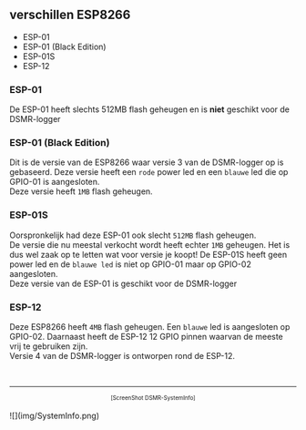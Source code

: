 ## verschillen ESP8266 

- ESP-01
- ESP-01 (Black Edition)
- ESP-01S
- ESP-12

### ESP-01
De ESP-01 heeft slechts 512MB flash geheugen en is **niet** geschikt voor de DSMR-logger

### ESP-01 (Black Edition)
Dit is de versie van de ESP8266 waar versie 3 van de DSMR-logger op is gebaseerd. 
Deze versie heeft een `rode` power led en een `blauwe` led die op GPIO-01 is 
aangesloten.   
Deze versie heeft `1MB` flash geheugen.

### ESP-01S
Oorspronkelijk had deze ESP-01 ook slecht `512MB` flash geheugen.   
De versie die nu meestal verkocht wordt heeft echter `1MB` geheugen. 
Het is dus wel zaak op te letten wat voor versie je koopt!
De ESP-01S heeft geen power led en de `blauwe led` is niet op GPIO-01 maar op GPIO-02 
aangesloten.  
Deze versie van de ESP-01 is geschikt voor de DSMR-logger

### ESP-12
Deze ESP8266 heeft `4MB` flash geheugen. Een `blauwe` led is aangesloten op GPIO-02.
Daarnaast heeft de ESP-12 12 GPIO pinnen waarvan de meeste vrij te gebruiken zijn.   
Versie 4 van de DSMR-logger is ontworpen rond de ESP-12.

<br>

---
<center style="font-size: 70%">[ScreenShot DSMR-SystemInfo]</center><br>
![](img/SystemInfo.png)
